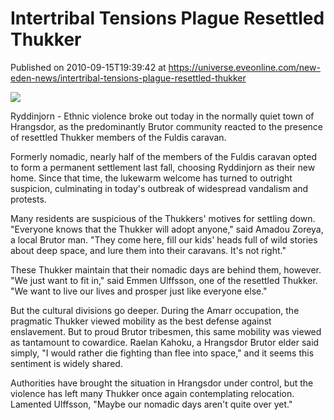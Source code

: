# Intertribal Tensions Plague Resettled Thukker
Published on 2010-09-15T19:39:42 at https://universe.eveonline.com/new-eden-news/intertribal-tensions-plague-resettled-thukker

![](http://www.eve-mercury.net/images/mercurybanner.png)  
  
Ryddinjorn - Ethnic violence broke out today in the normally quiet town of Hrangsdor, as the predominantly Brutor community reacted to the presence of resettled Thukker members of the Fuldis caravan.

Formerly nomadic, nearly half of the members of the Fuldis caravan opted to form a permanent settlement last fall, choosing Ryddinjorn as their new home. Since that time, the lukewarm welcome has turned to outright suspicion, culminating in today's outbreak of widespread vandalism and protests.

Many residents are suspicious of the Thukkers' motives for settling down. "Everyone knows that the Thukker will adopt anyone," said Amadou Zoreya, a local Brutor man. "They come here, fill our kids' heads full of wild stories about deep space, and lure them into their caravans. It's not right."

These Thukker maintain that their nomadic days are behind them, however. "We just want to fit in," said Emmen Ulffsson, one of the resettled Thukker. "We want to live our lives and prosper just like everyone else."

But the cultural divisions go deeper. During the Amarr occupation, the pragmatic Thukker viewed mobility as the best defense against enslavement. But to proud Brutor tribesmen, this same mobility was viewed as tantamount to cowardice. Raelan Kahoku, a Hrangsdor Brutor elder said simply, "I would rather die fighting than flee into space," and it seems this sentiment is widely shared.

Authorities have brought the situation in Hrangsdor under control, but the violence has left many Thukker once again contemplating relocation. Lamented Ulffsson, "Maybe our nomadic days aren't quite over yet."
